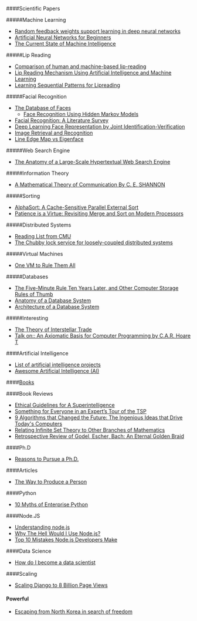 ####Scientific Papers

#####Machine Learning

- [Random feedback weights support learning in deep neural networks](http://arxiv.org/pdf/1411.0247v1.pdf)
- [Artificial Neural Networks for Beginners](http://arxiv.org/pdf/cs/0308031.pdf)
- [The Current State of Machine Intelligence](http://www.shivonzilis.com/machineintelligence)

#####Lip Reading

- [Comparison of human and machine-based lip-reading](http://www2.cmp.uea.ac.uk/~bjt/avsp2009/proc/papers/paper-25.pdf)
- [Lip Reading Mechanism Using Artificial Intelligence and Machine Learning](http://www.academia.edu/852581/Lip_Reading_Mechanism_Using_Artificial_Intelligence_and_Machine_Learning)
- [Learning Sequential Patterns for Lipreading](http://www.bmva.org/bmvc/2011/proceedings/paper55/abstract.pdf)

#####Facial Recognition

- [The Database of Faces](http://www.cl.cam.ac.uk/research/dtg/attarchive/facedatabase.html)
	- [Face Recognition Using Hidden Markov Models](http://www.cl.cam.ac.uk/Research/DTG/attarchive/pub/data/fsamaria_thesis.ps.Z)
- [Facial Recognition: A Literature Survey](http://www.face-rec.org/interesting-papers/General/zhao00face.pdf)
- [Deep Learning Face Representation by Joint Identification-Verification](http://arxiv.org/abs/1406.4773)
- [Image Retrieval and Recognition](http://mitgcm.org/~sai/pubs/appearance.pdf)
- [Line Edge Map vs Eigenface](http://homepages.cae.wisc.edu/~ece533/project/f06/orts_rpt.pdf)

#####Web Search Engine

- [The Anatomy of a Large-Scale Hypertextual Web Search Engine](http://infolab.stanford.edu/~backrub/google.html)

#####Information Theory

- [A Mathematical Theory of Communication By C. E. SHANNON](http://cm.bell-labs.com/cm/ms/what/shannonday/shannon1948.pdf)

#####Sorting

- [AlphaSort: A Cache-Sensitive Parallel External Sort](http://www.vldb.org/journal/VLDBJ4/P603.pdf)
- [Patience is a Virtue: Revisiting Merge and Sort on Modern Processors](http://research.microsoft.com/pubs/209622/patsort-sigmod14.pdf)

#####Distributed Systems

- [Reading List from CMU](http://www.andrew.cmu.edu/course/15-749/READINGS/required/)
- [The Chubby lock service for loosely-coupled distributed systems](http://static.googleusercontent.com/media/research.google.com/en/us/archive/chubby-osdi06.pdf)

#####Virtual Machines

- [One VM to Rule Them All](https://www.cs.purdue.edu/homes/gkrichar/papers/onward2013-wuerthinger-truffle.pdf)

#####Databases

- [The Five-Minute Rule Ten Years Later, and Other Computer Storage Rules of Thumb](http://www.cs.berkeley.edu/~rxin/db-papers/5-min-rule.pdf)
- [Anatomy of a Database System](https://mitpress.mit.edu/sites/default/files/titles/content/9780262693141_sch_0002.pdf)
- [Architecture of a Database System](http://db.cs.berkeley.edu/papers/fntdb07-architecture.pdf)

#####Interesting

- [The Theory of Interstellar Trade](https://www.princeton.edu/~pkrugman/interstellar.pdf)
- [Talk on:: An Axiomatic Basis for Computer Programming by C.A.R. Hoare T](https://www.hakkalabs.co/articles/axiomatic-basis-computer-programming-c-r-hoare)

####Artificial Intelligence

- [List of artificial intelligence projects](https://en.wikipedia.org/wiki/List_of_artificial_intelligence_projects)
- [Awesome Artificial Intelligence (AI)](https://github.com/owainlewis/awesome-artificial-intelligence)

####[Books](https://www.goodreads.com/user/show/35652020-abhi-agarwal)

####Book Reviews

- [Ethical Guidelines for A Superintelligence](http://cs.nyu.edu/davise/papers/Bostrom.pdf)
- [Something for Everyone in an Expert’s Tour of the TSP](http://www.siam.org/pdf/news/1978.pdf)
- [9 Algorithms that Changed the Future: The Ingenious Ideas that Drive Today's Computers](http://www.siam.org/news/news.php?id=1960)
- [Relating Infinite Set Theory to Other Branches of Mathematics](http://www.siam.org/pdf/news/1833.pdf)
- [Retrospective Review of Godel, Escher, Bach: An Eternal Golden Braid](http://cs.nyu.edu/davise/papers/hofstadter.pdf)

####Ph.D

- [Reasons to Pursue a Ph.D.](http://jxyzabc.blogspot.com/2011/12/reasons-to-pursue-phd.html)

####Articles

- [The Way to Produce a Person](http://www.nytimes.com/2013/06/04/opinion/brooks-the-way-to-produce-a-person.html?_r=0)

####Python

- [10 Myths of Enterprise Python](https://www.paypal-engineering.com/2014/12/10/10-myths-of-enterprise-python/)

####Node.JS

- [Understanding node.js](http://www.debuggable.com/posts/understanding-node-js:4bd98440-45e4-4a9a-8ef7-0f7ecbdd56cb)
- [Why The Hell Would I Use Node.js?](http://www.toptal.com/nodejs/why-the-hell-would-i-use-node-js)
- [Top 10 Mistakes Node.js Developers Make](https://www.airpair.com/node.js/posts/top-10-mistakes-node-developers-make)

####Data Science

- [How do I become a data scientist](http://www.quora.com/How-do-I-become-a-data-scientist)

####Scaling

- [Scaling Django to 8 Billion Page Views](http://blog.disqus.com/post/62187806135/scaling-django-to-8-billion-page-views)

#### Powerful

- [Escaping from North Korea in search of freedom](https://www.youtube.com/watch?v=ufhKWfPSQOw)
